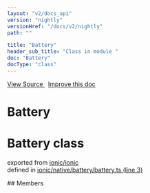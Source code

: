 ```yaml
---
layout: "v2/docs_api"
version: "nightly"
versionHref: "/docs/v2/nightly"
path: ""

title: "Battery"
header_sub_title: "Class in module "
doc: "Battery"
docType: "class"
---
```



<div class="improve-docs">
  <a href='http://github.com/driftyco/ionic/tree/master/#L'>
    View Source
  </a>
  &nbsp;
  <a href='http://github.com/driftyco/ionic/edit/master/#L'>
    Improve this doc
  </a>
</div>




<h1 class="api-title">

  Battery



</h1>








<h1 class="class export">Battery <span class="type">class</span></h1>
<p class="module">exported from <a href='undefined'>ionic/ionic</a><br/>
defined in <a href="https://github.com/driftyco/ionic2/tree/master/ionic/native/battery/battery.ts#L3-L43">ionic/native/battery/battery.ts (line 3)</a>
</p>
<p></p>
## Members

